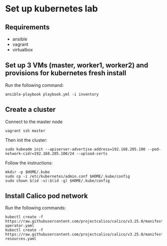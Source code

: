 # Set up kubernetes lab

## Requirements

- ansible
- vagrant
- virtualbox

## Set up 3 VMs (master, worker1, worker2) and provisions for kubernetes fresh install

Run the following command:
```
ansible-playbook playbook.yml -i inventory
```

## Create a cluster

Connect to the master node
```
vagrant ssh master
```

Then init the cluster:
```
sudo kubeadm init --apiserver-advertise-address=192.168.205.100 --pod-network-cidr=192.168.205.100/24 --upload-certs
```

Follow the instructions:
```
mkdir -p $HOME/.kube                                                                                                              
sudo cp -i /etc/kubernetes/admin.conf $HOME/.kube/config                                                                          
sudo chown $(id -u):$(id -g) $HOME/.kube/config
```

## Install Calico pod network

Run the following commands:
```
kubectl create -f https://raw.githubusercontent.com/projectcalico/calico/v3.25.0/manifests/tigera-operator.yaml
kubectl create -f https://raw.githubusercontent.com/projectcalico/calico/v3.25.0/manifests/custom-resources.yaml
```

